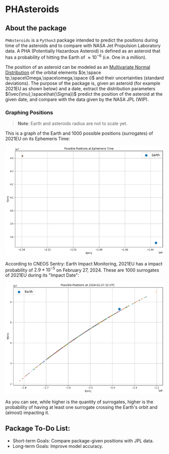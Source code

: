 # PHAsteroids

## About the package
`PHAsteroids` is a `Python3` package intended to predict the positions during time of the asteroids and to compare with NASA Jet Propulsion Laboratory data. A PHA (Potentially Hazardous Asteroid) is defined as an asteroid that has a probability of hitting the Earth of $\approx 10^{-6}$ (i.e. One in a million).

The position of an asteroid can be modeled as an [Multivariate Normal Distribution](https://en.wikipedia.org/wiki/Multivariate_normal_distribution) of the orbital elements $(e,\space tp,\space\Omega,\space\omega,\space i)$ and their uncertainties (standard deviations). The purpose of the package is, given an asteroid (for example 2021EU as shown below) and a date, extract the distribution parameters $(\vec{\mu},\space\hat{\Sigma})$ predict the position of the asteroid at the given date, and compare with the data given by the NASA JPL (WIP).

### Graphing Positions
> **Note**: Earth and asteroids radius are not to scale yet.

This is a graph of the Earth and 1000 possible positions (surrogates) of 2021EU on its Ephemeris Time:
<p align="center">
<img src="https://github.com/Leonarda2g/PHAsteroids/blob/e9853a1c46805c7a992fd8e505134f0eddfe6ad4/gallery/EPHEMERIS%20TIME.png" width="800"/>
</p>

According to CNEOS Sentry: Earth Impact Monitoring, 2021EU has a impact probability of $2.9*10^{-5}$ on February 27, 2024. These are 1000 surrogates of 2021EU during its "Impact Date":
<p align="center">
<img src="https://github.com/Leonarda2g/PHAsteroids/blob/6006364e71b13f4c8ddaab8f37135778f7605aaa/gallery/ET.png" width="800"/>
</p>

As you can see, while higher is the quantity of surrogates, higher is the probability of having at least one surrogate crossing the Earth's orbit and (almost) impacting it.

## Package To-Do List:
* Short-term Goals: Compare package-given positions with JPL data.
* Long-term Goals: Improve model accuracy. 
